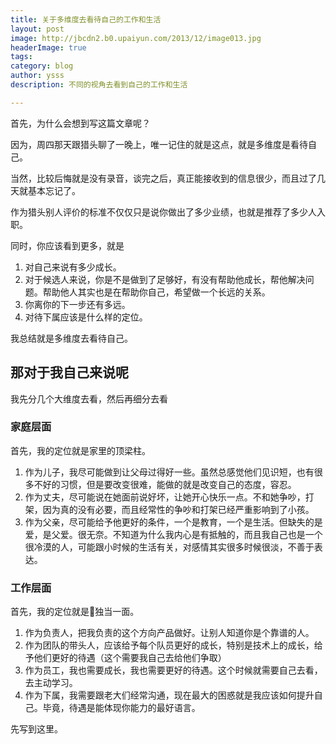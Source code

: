 ```yaml
---
title: 关于多维度去看待自己的工作和生活
layout: post
image: http://jbcdn2.b0.upaiyun.com/2013/12/image013.jpg
headerImage: true
tags: 
category: blog
author: ysss
description: 不同的视角去看到自己的工作和生活

---
```


首先，为什么会想到写这篇文章呢？

因为，周四那天跟猎头聊了一晚上，唯一记住的就是这点，就是多维度是看待自己。

当然，比较后悔就是没有录音，谈完之后，真正能接收到的信息很少，而且过了几天就基本忘记了。

作为猎头别人评价的标准不仅仅只是说你做出了多少业绩，也就是推荐了多少人入职。

同时，你应该看到更多，就是

1. 对自己来说有多少成长。
2. 对于候选人来说，你是不是做到了足够好，有没有帮助他成长，帮他解决问题。帮助他人其实也是在帮助你自己，希望做一个长远的关系。
3. 你离你的下一步还有多远。
4. 对待下属应该是什么样的定位。

我总结就是多维度去看待自己。

## 那对于我自己来说呢

我先分几个大维度去看，然后再细分去看

### 家庭层面

首先，我的定位就是家里的顶梁柱。

1. 作为儿子，我尽可能做到让父母过得好一些。虽然总感觉他们见识短，也有很多不好的习惯，但是要改变很难，能做的就是改变自己的态度，容忍。
2. 作为丈夫，尽可能说在她面前说好坏，让她开心快乐一点。不和她争吵，打架，因为真的没有必要，而且经常性的争吵和打架已经严重影响到了小孩。
3. 作为父亲，尽可能给予他更好的条件，一个是教育，一个是生活。但缺失的是爱，是父爱。很无奈。不知道为什么我内心是有抵触的，而且我自己也是一个很冷漠的人，可能跟小时候的生活有关，对感情其实很多时候很淡，不善于表达。

### 工作层面

首先，我的定位就是独当一面。

1. 作为负责人，把我负责的这个方向产品做好。让别人知道你是个靠谱的人。
2. 作为团队的带头人，应该给予每个队员更好的成长，特别是技术上的成长，给予他们更好的待遇（这个需要我自己去给他们争取）
3. 作为员工，我也需要成长，我也需要更好的待遇。这个时候就需要自己去看，去主动学习。
4. 作为下属，我需要跟老大们经常沟通，现在最大的困惑就是我应该如何提升自己。毕竟，待遇是能体现你能力的最好语言。

先写到这里。